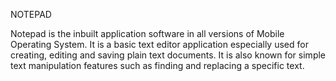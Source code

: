 NOTEPAD

Notepad is the inbuilt application software in all versions of Mobile Operating System. It is a basic text editor application especially used for creating, editing and saving plain text documents. It is also known for simple text manipulation features such as finding and replacing a specific text.
